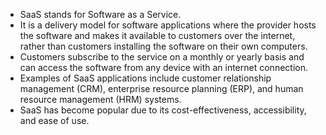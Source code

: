 - SaaS stands for Software as a Service.
- It is a delivery model for software applications where the provider hosts the software and makes it available to customers over the internet, rather than customers installing the software on their own computers. 
- Customers subscribe to the service on a monthly or yearly basis and can access the software from any device with an internet connection. 
- Examples of SaaS applications include customer relationship management (CRM), enterprise resource planning (ERP), and human resource management (HRM) systems.
- SaaS has become popular due to its cost-effectiveness, accessibility, and ease of use.